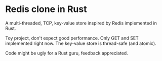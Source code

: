 # Redis clone in Rust

A multi-threaded, TCP, key-value store inspired by Redis implemented in Rust.

Toy project, don't expect good performance.
Only GET and SET implemented right now.
The key-value store is thread-safe (and atomic).

Code might be ugly for a Rust guru, feedback appreciated.
